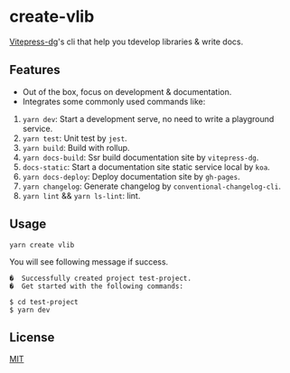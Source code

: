 # create-vlib

[Vitepress-dg](https://github.com/dewfall123/vitepress-dg)'s cli that help you tdevelop libraries & write docs.

## Features

-   Out of the box, focus on development & documentation.
-   Integrates some commonly used commands like:

1. `yarn dev`: Start a development serve, no need to write a playground service.
2. `yarn test`: Unit test by `jest`.
3. `yarn build`: Build with rollup.
4. `yarn docs-build`: Ssr build documentation site by `vitepress-dg`.
5. `docs-static`: Start a documentation site static service local by `koa`.
6. `yarn docs-deploy`: Deploy documentation site by `gh-pages`.
7. `yarn changelog`: Generate changelog by `conventional-changelog-cli`.
8. `yarn lint` && `yarn ls-lint`: lint.

## Usage

```
yarn create vlib
```

You will see following message if success.

```
�  Successfully created project test-project.
�  Get started with the following commands:

$ cd test-project
$ yarn dev
```

## License

[MIT](LICENSE)
